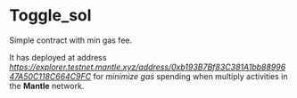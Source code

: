 # Toggle_sol
Simple contract with min gas fee.
  
It has deployed at address *https://explorer.testnet.mantle.xyz/address/0xb193B7Bf83C381A1bb8899647A50C118C664C9FC*
for *minimize gas* spending when multiply activities in the **Mantle** network.
